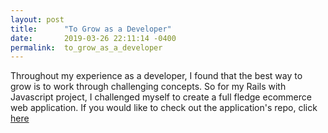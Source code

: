 ```yaml
---
layout: post
title:      "To Grow as a Developer"
date:       2019-03-26 22:11:14 -0400
permalink:  to_grow_as_a_developer
---
```



Throughout my experience as a developer, I found that the best way to grow is to work through challenging concepts. So for my Rails with Javascript project, I challenged myself to create a full fledge ecommerce web application. If you would like to check out the application's repo, click [here](https://github.com/Cheng0315/swift-kart)
 
